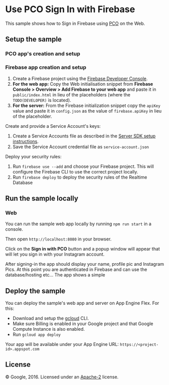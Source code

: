 # Use PCO Sign In with Firebase

This sample shows how to Sign in Firebase using [PCO](https://planning.center) on the Web.


## Setup the sample

### PCO app's creation and setup




### Firebase app creation and setup

 1. Create a Firebase project using the [Firebase Developer Console](https://console.firebase.google.com).
 1. **For the web app:** Copy the Web initialisation snippet from **Firebase Console > Overview > Add Firebase to your web app** and paste it in `public/index.html` in lieu of the placeholders (where the `TODO(DEVELOPER)` is located).
 1. **For the server:** From the Firebase initialization snippet copy the `apiKey` value and paste it in `config.json` as the value of `firebase.apiKey` in lieu of the placeholder.

Create and provide a Service Account's keys:
 1. Create a Service Accounts file as described in the [Server SDK setup instructions](https://firebase.google.com/docs/server/setup#add_firebase_to_your_app).
 1. Save the Service Account credential file as `service-account.json`

Deploy your security rules:
 1. Run `firebase use --add` and choose your Firebase project. This will configure the Firebase CLI to use the correct
    project locally.
 1. Run `firebase deploy` to deploy the security rules of the Realtime Database


## Run the sample locally

### Web

You can run the sample web app locally by running `npm run start` in a console.

Then open `http://localhost:8080` in your browser.

Click on the **Sign in with PCO** button and a popup window will appear that will let you sign in with your Instagram account.

After signing-in the app should display your name, profile pic and Instagram Pics. At this point you are authenticated in Firebase and can use the database/hosting etc...
The app shows a simple


## Deploy the sample

You can deploy the sample's web app and server on App Engine Flex. For this:
 - Download and setup the [gcloud](https://cloud.google.com/sdk/) CLI.
 - Make sure Billing is enabled in your Google project and that Google Compute Instance is also enabled.
 - Run `gcloud app deploy`

 Your app will be available under your App Engine URL: `https://<project-id>.appspot.com`

## License

© Google, 2016. Licensed under an [Apache-2](../LICENSE) license.

